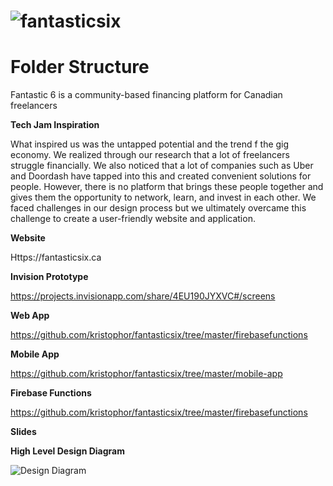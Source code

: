 # ![fantasticsix](https://fantasticsix.ca/fantasixlogo.png)

# Folder Structure

Fantastic 6 is a community-based financing platform for Canadian freelancers

**Tech Jam Inspiration**

What inspired us was the untapped potential and the trend f the gig economy. We realized through our research that a lot of freelancers struggle financially. We also noticed that a lot of companies such as Uber and Doordash have tapped into this and created convenient solutions for people. However, there is no platform that brings these people together and gives them the opportunity to network, learn, and invest in each other. We faced challenges in our design process but we ultimately overcame this challenge to create a user-friendly website and application.

**Website**

Https://fantasticsix.ca

**Invision Prototype**

https://projects.invisionapp.com/share/4EU190JYXVC#/screens



**Web App**

https://github.com/kristophor/fantasticsix/tree/master/firebasefunctions

**Mobile App**

https://github.com/kristophor/fantasticsix/tree/master/mobile-app

**Firebase Functions**

https://github.com/kristophor/fantasticsix/tree/master/firebasefunctions



**Slides**



**High Level Design Diagram**

![Design Diagram](https://fantasticsix.ca/fantastic_infra.png)